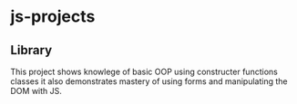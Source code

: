 # js-projects

## Library
This project shows knowlege of basic OOP using constructer functions classes it also demonstrates mastery of using forms and manipulating the DOM with JS.
